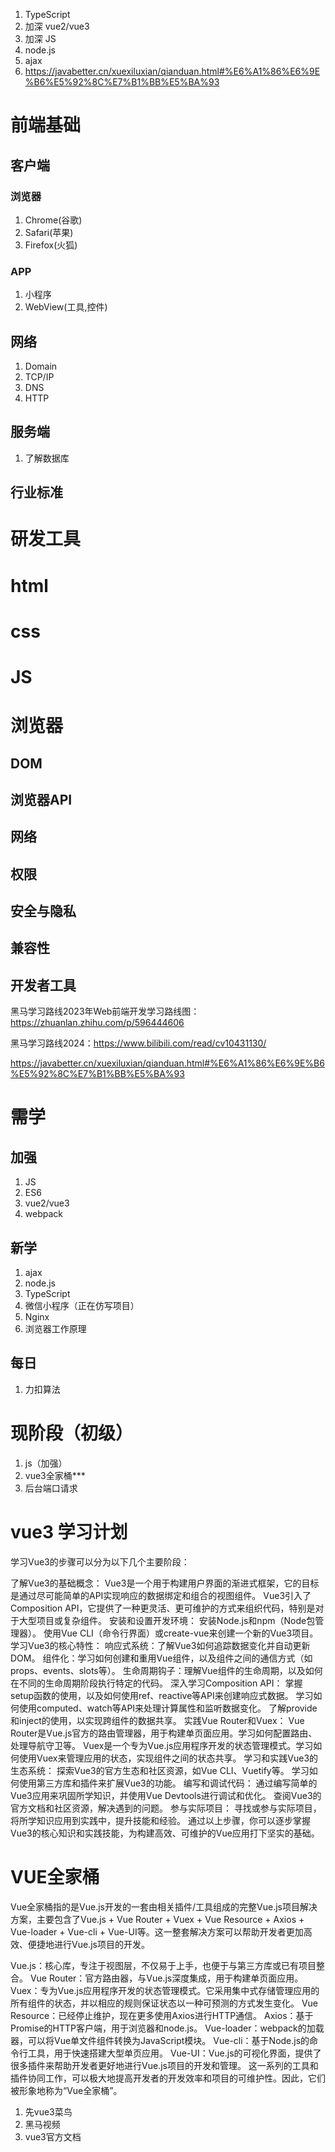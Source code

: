 1. TypeScript
2. 加深 vue2/vue3
3. 加深 JS
4. node.js
5. ajax
6. https://javabetter.cn/xuexiluxian/qianduan.html#%E6%A1%86%E6%9E%B6%E5%92%8C%E7%B1%BB%E5%BA%93

# 前端基础

## 客户端
### 浏览器
1. Chrome(谷歌)
2. Safari(苹果)
3. Firefox(火狐)
### APP
1. 小程序
2. WebView(工具,控件)

## 网络
1. Domain
2. TCP/IP
3. DNS
4. HTTP

## 服务端
1. 了解数据库
   

## 行业标准

# 研发工具

# html

# css

# JS

# 浏览器
## DOM
## 浏览器API
## 网络
## 权限
## 安全与隐私
## 兼容性
## 开发者工具

黑马学习路线2023年Web前端开发学习路线图：https://zhuanlan.zhihu.com/p/596444606

黑马学习路线2024：https://www.bilibili.com/read/cv10431130/

 https://javabetter.cn/xuexiluxian/qianduan.html#%E6%A1%86%E6%9E%B6%E5%92%8C%E7%B1%BB%E5%BA%93

# 需学
## 加强
1. JS
2. ES6
3. vue2/vue3
4. webpack
   
## 新学
1. ajax
2. node.js 
3. TypeScript
4. 微信小程序（正在仿写项目）
5. Nginx
6. 浏览器工作原理

## 每日
1. 力扣算法

# 现阶段（初级）
1. js（加强）
2. vue3全家桶***
3. 后台端口请求

# vue3 学习计划

学习Vue3的步骤可以分为以下几个主要阶段：

了解Vue3的基础概念：
Vue3是一个用于构建用户界面的渐进式框架，它的目标是通过尽可能简单的API实现响应的数据绑定和组合的视图组件。
Vue3引入了Composition API，它提供了一种更灵活、更可维护的方式来组织代码，特别是对于大型项目或复杂组件。
安装和设置开发环境：
安装Node.js和npm（Node包管理器）。
使用Vue CLI（命令行界面）或create-vue来创建一个新的Vue3项目。
学习Vue3的核心特性：
响应式系统：了解Vue3如何追踪数据变化并自动更新DOM。
组件化：学习如何创建和重用Vue组件，以及组件之间的通信方式（如props、events、slots等）。
生命周期钩子：理解Vue组件的生命周期，以及如何在不同的生命周期阶段执行特定的代码。
深入学习Composition API：
掌握setup函数的使用，以及如何使用ref、reactive等API来创建响应式数据。
学习如何使用computed、watch等API来处理计算属性和监听数据变化。
了解provide和inject的使用，以实现跨组件的数据共享。
实践Vue Router和Vuex：
Vue Router是Vue.js官方的路由管理器，用于构建单页面应用。学习如何配置路由、处理导航守卫等。
Vuex是一个专为Vue.js应用程序开发的状态管理模式。学习如何使用Vuex来管理应用的状态，实现组件之间的状态共享。
学习和实践Vue3的生态系统：
探索Vue3的官方生态和社区资源，如Vue CLI、Vuetify等。
学习如何使用第三方库和插件来扩展Vue3的功能。
编写和调试代码：
通过编写简单的Vue3应用来巩固所学知识，并使用Vue Devtools进行调试和优化。
查阅Vue3的官方文档和社区资源，解决遇到的问题。
参与实际项目：
寻找或参与实际项目，将所学知识应用到实践中，提升技能和经验。
通过以上步骤，你可以逐步掌握Vue3的核心知识和实践技能，为构建高效、可维护的Vue应用打下坚实的基础。

# VUE全家桶
Vue全家桶指的是Vue.js开发的一套由相关插件/工具组成的完整Vue.js项目解决方案，主要包含了Vue.js + Vue Router + Vuex + Vue Resource + Axios + Vue-loader + Vue-cli + Vue-UI等。这一整套解决方案可以帮助开发者更加高效、便捷地进行Vue.js项目的开发。

Vue.js：核心库，专注于视图层，不仅易于上手，也便于与第三方库或已有项目整合。
Vue Router：官方路由器，与Vue.js深度集成，用于构建单页面应用。
Vuex：专为Vue.js应用程序开发的状态管理模式。它采用集中式存储管理应用的所有组件的状态，并以相应的规则保证状态以一种可预测的方式发生变化。
Vue Resource：已经停止维护，现在更多使用Axios进行HTTP通信。
Axios：基于Promise的HTTP客户端，用于浏览器和node.js。
Vue-loader：webpack的加载器，可以将Vue单文件组件转换为JavaScript模块。
Vue-cli：基于Node.js的命令行工具，用于快速搭建大型单页应用。
Vue-UI：Vue.js的可视化界面，提供了很多插件来帮助开发者更好地进行Vue.js项目的开发和管理。
这一系列的工具和插件协同工作，可以极大地提高开发者的开发效率和项目的可维护性。因此，它们被形象地称为“Vue全家桶”。

1. 先vue3菜鸟
2. 黑马视频
3. vue3官方文档

